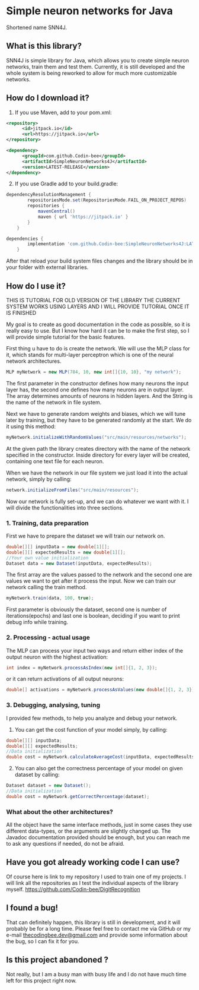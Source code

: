 # Simple neuron networks for Java
Shortened name SNN4J.

## What is this library?
SNN4J is simple library for Java, which allows you to create simple neuron networks, train them and test them.
Currently, it is still developed and the whole system is being reworked to allow for much more customizable networks.

## How do I download it?
1. If you use Maven, add to your pom.xml: 
```xml
<repository>
      <id>jitpack.io</id>
      <url>https://jitpack.io</url>
</repository>

<dependency>
      <groupId>com.github.Codin-bee</groupId>
      <artifactId>SimpleNeuronNetworks4J</artifactId>
      <version>LATEST-RELEASE</version>
</dependency>

```
2. If you use Gradle add to your build.gradle:
```groovy
dependencyResolutionManagement {
		repositoriesMode.set(RepositoriesMode.FAIL_ON_PROJECT_REPOS)
		repositories {
			mavenCentral()
			maven { url 'https://jitpack.io' }
		}
	}

dependencies {
		implementation 'com.github.Codin-bee:SimpleNeuronNetworks4J:LATEST_RELEASE'
	}

```

After that reload your build system files changes and the library should be in your folder with external libraries.

## How do I use it?

THIS IS TUTORIAL FOR OLD VERSION OF THE LIBRARY THE CURRENT SYSTEM WORKS USING LAYERS AND I WILL PROVIDE TUTORIAL ONCE IT IS FINISHED

My goal is to create as good documentation in the code as possible, so it is really easy to use. But I know 
how hard it can be to make the first step, so I will provide simple tutorial for the basic features.

First thing u have to do is create the network. We will use the MLP class for it, which stands for multi-layer perceptron which is one of the neural network architectures.
```Java
MLP myNetwork = new MLP(784, 10, new int[]{10, 10}, "my network");
```
The first parameter in the constructor defines how many neurons the input layer has, the second one defines how many neurons are in output layer. The array determines amounts of neurons in hidden layers. And the String is the name of the network in file system.

Next we have to generate random weights and biases, which we will tune later by training, but they have to be generated randomly at the start. We do it using this method:
```Java
myNetwork.initializeWithRandomValues("src/main/resources/networks");
```
At the given path the library creates directory with the name of the network specified in the constructor. Inside directory for every layer will be created, containing one text file for each neuron.

When we have the network in our file system we just load it into the actual network, simply by calling:
```Java
network.initializeFromFiles("src/main/resources");
```
Now our network is fully set-up, and we can do whatever we want with it. I will divide the functionalities into three sections.

### 1. Training, data preparation
First we have to prepare the dataset we will train our network on.
```Java
double[][] inputData = new double[1][];
double[][] expectedResults = new double[1][];
//Your own value initialization
Dataset data = new Dataset(inputData, expectedResults);
```
The first array are the values passed to the network and the second one are values we want to get after it process the input. Now we can train our network calling the train method.
```Java
myNetwork.train(data, 100, true);
```
First parameter is obviously the dataset, second one is number of iterations(epochs) and last one is boolean, deciding if you want to print debug info while training.

### 2. Processing - actual usage
The MLP can process your input two ways and return either index of the output neuron with the highest activation:
```Java
int index = myNetwork.processAsIndex(new int[]{1, 2, 3});
```
or it can return activations of all output neurons:
```Java
double[] activations = myNetwork.processAsValues(new double[]{1, 2, 3});
```

### 3. Debugging, analysing, tuning
I provided few methods, to help you analyze and debug your network.
1. You can get the cost function of your model simply, by calling:
```Java
double[][] inputData;
double[][] expectedResults;
//Data initialization
double cost = myNetwork.calculateAverageCost(inputData, expectedResults);
```
2. You can also get the correctness percentage of your model on given dataset by calling:

```Java
Dataset dataset = new Dataset();
//Data initialization
double cost = myNetwork.getCorrectPercentage(dataset);
```

### What about the other architectures?
All the object have the same interface methods, just in some cases they use different data-types, or the arguments are slightly changed up. The Javadoc documentation provided should be enough, but you can reach me to ask any questions if needed, do not be afraid.

## Have you got already working code I can use?
Of course here is link to my repository I used to train one of my projects.
I will link all the repositories as I test the individual aspects of the library myself.
https://github.com/Codin-bee/DigitRecognition

## I found a bug!
That can definitely happen, this library is still in development, and it will probably be for a long time.
Please feel free to contact me via GitHub or my e-mail thecodingbee.dev@gmail.com and provide some information about the bug, so I can fix it for you.


## Is this project abandoned ?
Not really, but I am a busy man with busy life and I do not have much time left for this project right now.
